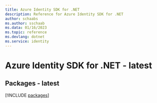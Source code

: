 ```yaml
---
title: Azure Identity SDK for .NET
description: Reference for Azure Identity SDK for .NET
author: schaabs
ms.author: sschaab
ms.data: 01/16/2023
ms.topic: reference
ms.devlang: dotnet
ms.service: identity
---
```

# Azure Identity SDK for .NET - latest
## Packages - latest
[!INCLUDE [packages](identity-index.md)]
